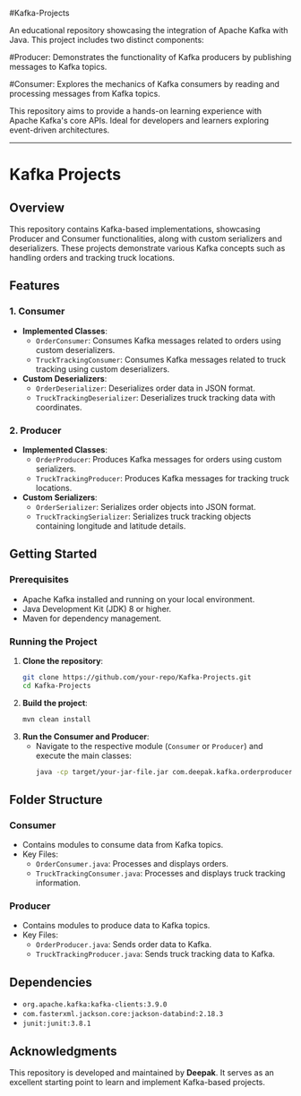 #Kafka-Projects

An educational repository showcasing the integration of Apache Kafka with Java. This project includes two distinct components:

#Producer: 
Demonstrates the functionality of Kafka producers by publishing messages to Kafka topics.

#Consumer:
Explores the mechanics of Kafka consumers by reading and processing messages from Kafka topics.

This repository aims to provide a hands-on learning experience with Apache Kafka's core APIs. Ideal for developers and learners exploring event-driven architectures.

---

# Kafka Projects

## Overview

This repository contains Kafka-based implementations, showcasing Producer and Consumer functionalities, along with custom serializers and deserializers. These projects demonstrate various Kafka concepts such as handling orders and tracking truck locations.

## Features

### 1. **Consumer**
   - **Implemented Classes**:
     - `OrderConsumer`: Consumes Kafka messages related to orders using custom deserializers.
     - `TruckTrackingConsumer`: Consumes Kafka messages related to truck tracking using custom deserializers.
   - **Custom Deserializers**:
     - `OrderDeserializer`: Deserializes order data in JSON format.
     - `TruckTrackingDeserializer`: Deserializes truck tracking data with coordinates.

### 2. **Producer**
   - **Implemented Classes**:
     - `OrderProducer`: Produces Kafka messages for orders using custom serializers.
     - `TruckTrackingProducer`: Produces Kafka messages for tracking truck locations.
   - **Custom Serializers**:
     - `OrderSerializer`: Serializes order objects into JSON format.
     - `TruckTrackingSerializer`: Serializes truck tracking objects containing longitude and latitude details.

## Getting Started

### Prerequisites
- Apache Kafka installed and running on your local environment.
- Java Development Kit (JDK) 8 or higher.
- Maven for dependency management.

### Running the Project
1. **Clone the repository**:
   ```bash
   git clone https://github.com/your-repo/Kafka-Projects.git
   cd Kafka-Projects
   ```
2. **Build the project**:
   ```bash
   mvn clean install
   ```
3. **Run the Consumer and Producer**:
   - Navigate to the respective module (`Consumer` or `Producer`) and execute the main classes:
     ```bash
     java -cp target/your-jar-file.jar com.deepak.kafka.orderproducer.App
     ```

## Folder Structure

### Consumer
- Contains modules to consume data from Kafka topics.
- Key Files:
  - `OrderConsumer.java`: Processes and displays orders.
  - `TruckTrackingConsumer.java`: Processes and displays truck tracking information.

### Producer
- Contains modules to produce data to Kafka topics.
- Key Files:
  - `OrderProducer.java`: Sends order data to Kafka.
  - `TruckTrackingProducer.java`: Sends truck tracking data to Kafka.

## Dependencies

- `org.apache.kafka:kafka-clients:3.9.0`
- `com.fasterxml.jackson.core:jackson-databind:2.18.3`
- `junit:junit:3.8.1`

## Acknowledgments

This repository is developed and maintained by **Deepak**. It serves as an excellent starting point to learn and implement Kafka-based projects.

